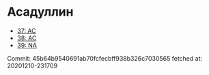 # Асадуллин
- [37: AC](37.md)
- [38: AC](38.md)
- [39: NA](39.md)

Commit: 45b64b9540691ab70fcfecbff938b326c7030565
 fetched at: 20201210-231709

